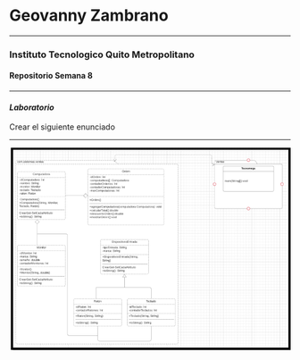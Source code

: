 # Geovanny Zambrano

------------


### Instituto Tecnologico Quito Metropolitano
#### Repositorio Semana 8

------------

#### *Laboratorio*
Crear el siguiente enunciado

------------

<img src="/laboratorio.png" alt="Laboratorio"/>
